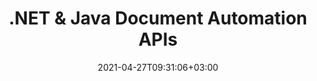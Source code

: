 ---
############################# Static ############################
layout: "product"
date: 2021-04-27T09:31:06+03:00
draft: false

############################# Head ############################
head_title: ".NET and Java Library for Manipulating Office, PDF & 90+ Document Formats"
head_description: "Document manipulation APIs to view annotate convert compare sign and search documents. Consume in any web and desktop document management system"

############################# Header ############################
title: ".NET & Java Document Automation APIs"
description: "‎Manipulate documents from within your own desktop solutions and web apps without requiring any other commercial products.‎"

############################# APIs ###############################
apis:
  enable: true

  api:
    # api loop
    - title: "GroupDocs.Total Product Family Includes"
      link: "https://products.groupdocs.com/total/family/"
      label: "View All On Premise APIs"
      api_product:
        # api_product loop
        - link: "/total/net/"
          img_alt: "GroupDocs.Total for .NET"
          image: "https://www.groupdocs.cloud/templates/groupdocs/images/product-logos/groupdocs-total-net.png"
          product: "GroupDocs.Total for"
          platform: ".NET"
          content: "Targets Windows Forms, ASP.NET, WPF, WCF or any type of application based on .NET Framework 2.0 or later."

        # api_product loop
        - link: "/total/java/"
          img_alt: "GroupDocs.Total for Java"
          image: "https://www.groupdocs.cloud/templates/groupdocs/images/product-logos/groupdocs-total-java.png"
          product: "GroupDocs.Total for"
          platform: "Java"
          content: "Native Java APIs for the desktop, web or any kind of application based on Java SE or EE."

############################# Support ############################
support:
    enable: true

    learning_resource:
        # learning_resource loop
        - link: "https://docs.groupdocs.com/total"
          label: "Documentation"

        # learning_resource loop
        - link: "https://groupdocs.github.io/"
          label: "Source Code"

        # learning_resource loop
        - link: "https://apireference.groupdocs.com/"
          label: "API References"

        # learning_resource loop
        - link: "https://www.youtube.com/channel/UCSRRI9t9ooReVo82e1d1a0g"
          label: "Video Tutorials"

    product_support:
        # product_support loop
        - link: "https://forum.groupdocs.com/c/total"
          label: "Free Support"

        # product_support loop
        - link: "https://helpdesk.groupdocs.com/"
          label: "Paid Support"

        # product_support loop
        - link: "https://blog.groupdocs.com/category/total/"
          label: "Blog"

    # buttons
    icon_l: "fas fa-arrow-down"
    label_l: "Download Free Trial"
    link_l: "https://downloads.groupdocs.com/total"

    icon_r: "fab fa-github-alt"
    label_r: "Download Examples"
    link_r: "https://groupdocs-total.github.io"

############################# Back to top ###############################
back_to_top:
  enable: true
---
